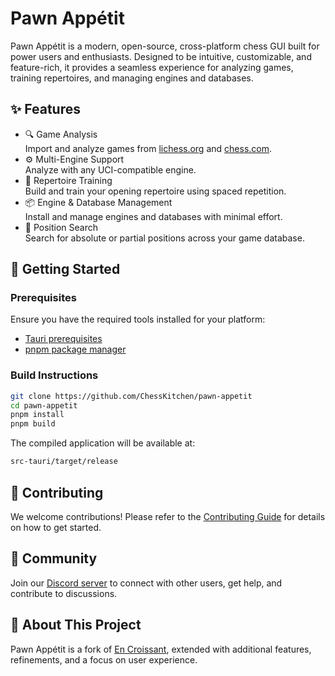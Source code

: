# Pawn Appétit

Pawn Appétit is a modern, open-source, cross-platform chess GUI built for power users and enthusiasts. Designed to be intuitive, customizable, and feature-rich, it provides a seamless experience for analyzing games, training repertoires, and managing engines and databases.

## ✨ Features

- 🔍 Game Analysis <br> Import and analyze games from [lichess.org](https://lichess.org) and [chess.com](https://chess.com).
- ⚙️ Multi-Engine Support <br> Analyze with any UCI-compatible engine.
- 🧠 Repertoire Training <br> Build and train your opening repertoire using spaced repetition.
- 📦 Engine & Database Management <br> Install and manage engines and databases with minimal effort.
- 🔎 Position Search <br> Search for absolute or partial positions across your game database.

## 🚀 Getting Started

### Prerequisites
Ensure you have the required tools installed for your platform:
- [Tauri prerequisites](https://tauri.app/start/prerequisites/)
- [pnpm package manager](https://pnpm.io/)

### Build Instructions

```bash
git clone https://github.com/ChessKitchen/pawn-appetit
cd pawn-appetit
pnpm install
pnpm build
```

The compiled application will be available at:

```bash
src-tauri/target/release
```

## 🤝 Contributing

We welcome contributions! Please refer to the [Contributing Guide](./CONTRIBUTING.md) for details on how to get started.

## 💬 Community

Join our [Discord server](https://discord.gg/AseVZvWr2X) to connect with other users, get help, and contribute to discussions.

## 🧱 About This Project

Pawn Appétit is a fork of [En Croissant](https://github.com/franciscoBSalgueiro/en-croissant), extended with additional features, refinements, and a focus on user experience.

